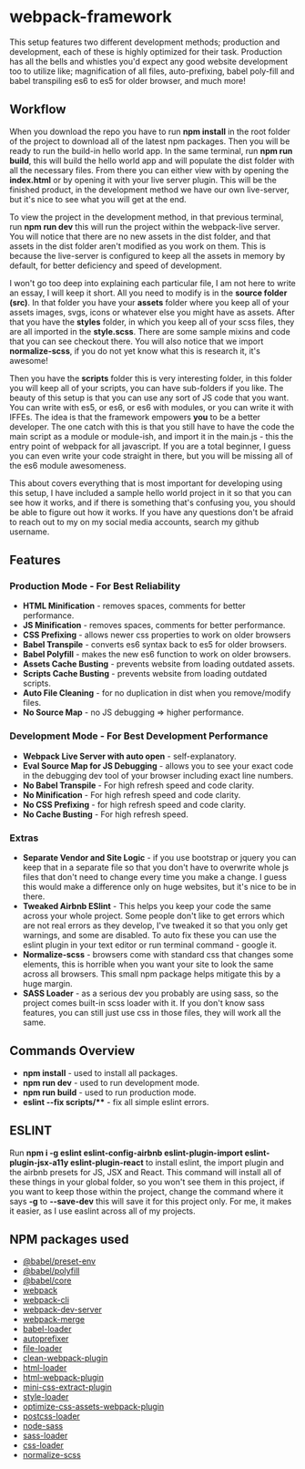 # webpack-framework

This setup features two different development methods; production and development, each of these is highly optimized for their task. Production has all the bells and whistles you'd expect any good website development too to utilize like; magnification of all files, auto-prefixing, babel poly-fill and babel transpiling es6 to es5 for older browser, and much more!

## Workflow

When you download the repo you have to run **npm install** in the root folder of the project to download all of the latest npm packages. Then you will be ready to run the build-in hello world app. In the same terminal, run **npm run build**, this will build the hello world app and will populate the dist folder with all the necessary files. From there you can either view with by opening the **index.html** or by opening it with your live server plugin. This will be the finished product, in the development method we have our own live-server, but it's nice to see what you will get at the end. 

To view the project in the development method, in that previous terminal, run **npm run dev** this will run the project within the webpack-live server. You will notice that there are no new assets in the dist folder, and that assets in the dist folder aren't modified as you work on them. This is because the live-server is configured to keep all the assets in memory by default, for better deficiency and speed of development.

I won't go too deep into explaining each particular file, I am not here to write an essay, I will keep it short. All you need to modify is in the **source folder (src)**.  In that folder you have your **assets** folder where you keep all of your assets images, svgs, icons or whatever else you might have as assets. After that you have the **styles** folder, in which you keep all of your scss files, they are all imported in the **style.scss**. There are some sample mixins and code that you can see checkout there. You will also notice that we import **normalize-scss**, if you do not yet know what this is research it, it's awesome! 

Then you have the **scripts** folder this is very interesting folder, in this folder you will keep all of your scripts, you can have sub-folders if you like. The beauty of this setup is that you can use any sort of JS code that you want. You can write with es5, or es6, or es6 with modules, or you can write it with IFFEs. The idea is that the framework empowers **you** to be a better developer. The one catch with this is that you still have to have the code the main script as a module or module-ish, and import it in the main.js - this the entry point of webpack for all javascript. If you are a total beginner, I guess you can even write your code straight in there, but you will be missing all of the es6 module awesomeness. 

This about covers everything that is most important for developing using this setup, I have included a sample hello world project in it so that you can see how it works, and if there is something that's confusing you, you should be able to figure out how it works. If you have any questions don't be afraid to reach out to my on my social media accounts, search my github username.

## Features

### Production Mode - For Best Reliability
* **HTML Minification** - removes spaces, comments for better performance.
* **JS Minification** - removes spaces, comments for better performance.
* **CSS Prefixing** - allows newer css properties to work on older browsers
* **Babel Transpile** - converts es6 syntax back to es5 for older browsers.
* **Babel Polyfill** - makes the new es6 function to work on older browsers.
* **Assets Cache Busting**  - prevents website from loading outdated assets.
* **Scripts Cache Busting** - prevents website from loading outdated scripts.
* **Auto File Cleaning** - for no duplication in dist when you remove/modify files.
* **No Source Map** - no JS debugging => higher performance.

### Development Mode - For Best Development Performance
* **Webpack Live Server with auto open** - self-explanatory.
* **Eval Source Map for JS Debugging** - allows you to see your exact code in the debugging dev tool of your browser including exact line numbers.
* **No Babel Transpile** - For high refresh speed and code clarity.
* **No Minification** - For high refresh speed and code clarity.
* **No CSS Prefixing** - for high refresh speed and code clarity. 
* **No Cache Busting** - For high refresh speed.

### Extras
* **Separate Vendor and Site Logic** - if you use bootstrap or jquery you can keep that in a separate file so that you don't have to overwrite whole js files that don't need to change every time you make a change. I guess this would make a difference only on huge websites, but it's nice to be in there.
* **Tweaked Airbnb ESlint** - This helps you keep your code the same across your whole project. Some people don't like to get errors which are not real errors as they develop, I've tweaked it so that you only get warnings, and some are disabled. To auto fix these you can use the eslint plugin in your text editor or run terminal command - google it.
* **Normalize-scss** - browsers come with standard css that changes some elements, this is horrible when you want your site to look the same across all browsers. This small npm package helps mitigate this by a huge margin.
* **SASS Loader** - as a serious dev you probably are using sass, so the project comes built-in scss loader with it. If you don't know sass features, you can still just use css in those files, they will work all the same.

## Commands Overview
* **npm install** - used to install all packages.
* **npm run dev** - used to run development mode.
* **npm run build** - used to run production mode.
* **eslint --fix scripts/&#42;&#42;** - fix all simple eslint errors.


## ESLINT

Run **npm i -g eslint eslint-config-airbnb eslint-plugin-import eslint-plugin-jsx-a11y eslint-plugin-react** to install eslint, the import plugin and the airbnb presets for JS, JSX and React. This command will install all of these things in your global folder, so you won't see them in this project, if you want to keep those within the project, change the command where it says **-g** to **--save-dev** this will save it for this project only. For me, it makes it easier, as I use easlint across all of my projects.

## NPM packages used
* [@babel/preset-env](https://www.npmjs.com/package/@babel/preset-env)
* [@babel/polyfill](https://www.npmjs.com/package/@babel/polyfill)
* [@babel/core](https://www.npmjs.com/package/@babel/core)
* [webpack](https://www.npmjs.com/package/webpack)
* [webpack-cli](https://www.npmjs.com/package/webpack-cli)
* [webpack-dev-server](https://www.npmjs.com/package/webpack-dev-server)
* [webpack-merge](https://www.npmjs.com/package/webpack-merge)
* [babel-loader](https://www.npmjs.com/package/babel-loader)
* [autoprefixer](https://www.npmjs.com/package/autoprefixer)
* [file-loader](https://www.npmjs.com/package/file-loader)
* [clean-webpack-plugin](https://www.npmjs.com/package/clean-webpack-plugin)
* [html-loader](https://www.npmjs.com/package/html-loader)
* [html-webpack-plugin](https://www.npmjs.com/package/html-webpack-plugin)
* [mini-css-extract-plugin](https://www.npmjs.com/package/mini-css-extract-plugin)
* [style-loader](https://www.npmjs.com/package/style-loader)
* [optimize-css-assets-webpack-plugin](https://www.npmjs.com/package/optimize-css-assets-webpack-plugin)
* [postcss-loader](https://www.npmjs.com/package/postcss-loader)
* [node-sass](https://www.npmjs.com/package/node-sass)
* [sass-loader](https://www.npmjs.com/package/sass-loader)
* [css-loader](https://www.npmjs.com/package/css-loader)
* [normalize-scss](https://www.npmjs.com/package/normalize-scss)
